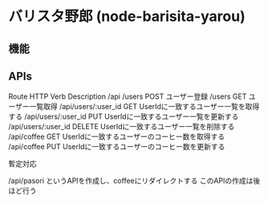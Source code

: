 # バリスタ野郎 (node-barisita-yarou)

## 機能

##


## APIs

Route	HTTP Verb	Description
/api
/users POST ユーザー登録
/users GET ユーザー一覧取得
/api/users/:user_id GET UserIdに一致するユーザー一覧を取得する
/api/users/:user_id PUT UserIdに一致するユーザー一覧を更新する
/api/users/:user_id DELETE UserIdに一致するユーザー一覧を削除する
/api/coffee GET UserIdに一致するユーザーのコーヒー数を取得する
/api/coffee PUT UserIdに一致するユーザーのコーヒー数を更新する

暫定対応

/api/pasori
というAPIを作成し、coffeeにリダイレクトする
このAPIの作成は後ほど行う
